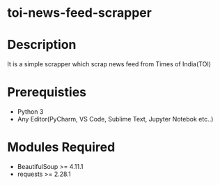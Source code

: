 # toi-news-feed-scrapper

# Description
It is a simple scrapper which scrap news feed from Times of India(TOI)

# Prerequisties
  - Python 3
  - Any Editor(PyCharm, VS Code, Sublime Text, Jupyter Notebok etc..)

# Modules Required
  - BeautifulSoup >= 4.11.1
  - requests >= 2.28.1
